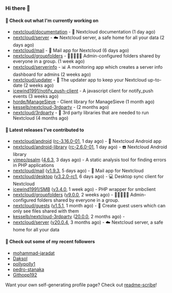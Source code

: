 ### Hi there 👋

#### 👷 Check out what I'm currently working on

- [nextcloud/documentation](https://github.com/nextcloud/documentation) - 📘 Nextcloud documentation (1 day ago)
- [nextcloud/server](https://github.com/nextcloud/server) - ☁️ Nextcloud server, a safe home for all your data (2 days ago)
- [nextcloud/mail](https://github.com/nextcloud/mail) - 💌 Mail app for Nextcloud (6 days ago)
- [nextcloud/groupfolders](https://github.com/nextcloud/groupfolders) - 📁👩‍👩‍👧‍👦 Admin-configured folders shared by everyone in a group. (1 week ago)
- [nextcloud/serverinfo](https://github.com/nextcloud/serverinfo) - 📊 A monitoring app which creates a server info dashboard for admins (2 weeks ago)
- [nextcloud/updater](https://github.com/nextcloud/updater) - :arrows_counterclockwise: The updater app to keep your Nextcloud up-to-date (2 weeks ago)
- [icewind1991/notify_push-client](https://github.com/icewind1991/notify_push-client) - A javascript client for notify_push events (3 weeks ago)
- [horde/ManageSieve](https://github.com/horde/ManageSieve) - Client library for ManageSieve (1 month ago)
- [kesselb/nextcloud-3rdparty](https://github.com/kesselb/nextcloud-3rdparty) -  (2 months ago)
- [nextcloud/3rdparty](https://github.com/nextcloud/3rdparty) - :battery: 3rd party libraries that are needed to run Nextcloud (4 months ago)

#### 🔭 Latest releases I've contributed to

- [nextcloud/android](https://github.com/nextcloud/android) ([rc-3.16.0-01](https://github.com/nextcloud/android/releases/tag/rc-3.16.0-01), 1 day ago) - 📱 Nextcloud Android app
- [nextcloud/android-library](https://github.com/nextcloud/android-library) ([rc-2.6.0-01](https://github.com/nextcloud/android-library/releases/tag/rc-2.6.0-01), 1 day ago) - ☎️ Nextcloud Android library
- [vimeo/psalm](https://github.com/vimeo/psalm) ([4.6.3](https://github.com/vimeo/psalm/releases/tag/4.6.3), 3 days ago) - A static analysis tool for finding errors in PHP applications
- [nextcloud/mail](https://github.com/nextcloud/mail) ([v1.9.3](https://github.com/nextcloud/mail/releases/tag/v1.9.3), 5 days ago) - 💌 Mail app for Nextcloud
- [nextcloud/desktop](https://github.com/nextcloud/desktop) ([v3.2.0-rc1](https://github.com/nextcloud/desktop/releases/tag/v3.2.0-rc1), 6 days ago) - 💻 Desktop sync client for Nextcloud
- [icewind1991/SMB](https://github.com/icewind1991/SMB) ([v3.4.0](https://github.com/icewind1991/SMB/releases/tag/v3.4.0), 1 week ago) - PHP wrapper for smbclient
- [nextcloud/groupfolders](https://github.com/nextcloud/groupfolders) ([v9.0.0](https://github.com/nextcloud/groupfolders/releases/tag/v9.0.0), 2 weeks ago) - 📁👩‍👩‍👧‍👦 Admin-configured folders shared by everyone in a group.
- [nextcloud/guests](https://github.com/nextcloud/guests) ([v1.5.1](https://github.com/nextcloud/guests/releases/tag/v1.5.1), 1 month ago) - 🙈 Create guest users which can only see files shared with them
- [kesselb/nextcloud-3rdparty](https://github.com/kesselb/nextcloud-3rdparty) ([20.0.0](https://github.com/kesselb/nextcloud-3rdparty/releases/tag/20.0.0), 2 months ago) - 
- [nextcloud/server](https://github.com/nextcloud/server) ([v20.0.4](https://github.com/nextcloud/server/releases/tag/v20.0.4), 3 months ago) - ☁️ Nextcloud server, a safe home for all your data

#### 👯 Check out some of my recent followers

- [mohammad-jaradat](https://github.com/mohammad-jaradat)
- [Daksol](https://github.com/Daksol)
- [pollypolly1](https://github.com/pollypolly1)
- [pedro-stanaka](https://github.com/pedro-stanaka)
- [Githopp192](https://github.com/Githopp192)

Want your own self-generating profile page? Check out [readme-scribe](https://github.com/muesli/readme-scribe)!
